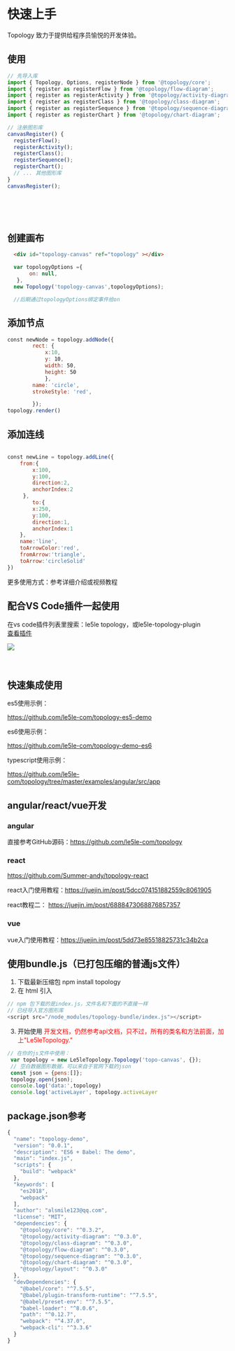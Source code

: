 # 快速上手

Topology 致力于提供给程序员愉悦的开发体验。




  

## 使用

<div class="try-code">

```typescript
// 先导入库
import { Topology, Options, registerNode } from '@topology/core';
import { register as registerFlow } from '@topology/flow-diagram';
import { register as registerActivity } from '@topology/activity-diagram';
import { register as registerClass } from '@topology/class-diagram';
import { register as registerSequence } from '@topology/sequence-diagram';
import { register as registerChart } from '@topology/chart-diagram';

// 注册图形库
canvasRegister() {
  registerFlow();
  registerActivity();
  registerClass();
  registerSequence();
  registerChart();
  // ... 其他图形库
}
canvasRegister();
```
</div>

<br>
<br>
<br>

## 创建画布
<div class="try-code">

  ``` html
    <div id="topology-canvas" ref="topology" ></div>
  ```
  ``` javascript
    var topologyOptions ={
         on: null,
     },
    new Topology('topology-canvas',topologyOptions);

    //后期通过topologyOptions绑定事件给on
  ```
  </div>

##  添加节点
<div class="try-code">

```javascript
const newNode = topology.addNode({
        rect: {
            x:10,
            y: 10,
            width: 50,
            height: 50
            },
        name: 'circle',
        strokeStyle: 'red',

        });
topology.render()
```
</div>

## 添加连线
<div class="try-code">

```javascript

const newLine = topology.addLine({
    from:{
        x:100,
        y:100,
        direction:2,
        anchorIndex:2
     },
        to:{
        x:250,
        y:100,
        direction:1,
        anchorIndex:1
    },
    name:'line',
    toArrowColor:'red',
    fromArrow:'triangle',
    toArrow:'circleSolid'
}) 

``` 
</div>
 
更多使用方式：参考详细介绍或视频教程


##  配合VS Code插件一起使用

在vs code插件列表里搜索：le5le topology，或le5le-topology-plugin<br>
[查看插件](https://www.oschina.net/p/topology)

<img src="https://oscimg.oschina.net/oscnet/up-5fc6838bd6c9c51536109628f41fa47e0c1.png" style="max-width:80%">

<br>
<br>
<br>

## 快速集成使用
 
es5使用示例：

https://github.com/le5le-com/topology-es5-demo

es6使用示例：


https://github.com/le5le-com/topology-demo-es6

typescript使用示例：


https://github.com/le5le-com/topology/tree/master/examples/angular/src/app


## angular/react/vue开发

### angular
直接参考GitHub源码：https://github.com/le5le-com/topology

### react

https://github.com/Summer-andy/topology-react

react入门使用教程：https://juejin.im/post/5dcc074151882559c8061905

react教程二： https://juejin.im/post/6888473068876857357

### vue 

vue入门使用教程：https://juejin.im/post/5dd73e85518825731c34b2ca
 

 ## 使用bundle.js（已打包压缩的普通js文件）

 1. 下载最新压缩包
  npm install topology
 2. 在 html 引入

   ``` javascript
   // npm 包下载的是index.js，文件名和下面的不直接一样
// 已经导入官方图形库
<script src="/node_modules/topology-bundle/index.js"></script>
   ```
 3. 开始使用
   <font color=red>开发文档，仍然参考api文档，只不过，所有的类名和方法前面，加上"Le5leTopology." </font>
   
<div class="try-code">

   ```javascript
   // 在你的js文件中使用：
    var topology = new Le5leTopology.Topology('topo-canvas', {});
    // 空白数据图形数据，可以来自于官网下载的json
    const json = {pens:[]};
    topology.open(json);
    console.log('data:',topology)
    console.log('activeLayer', topology.activeLayer
   ```
</div>

## package.json参考 

<div class="try-code">

```javascript
{
  "name": "topology-demo",
  "version": "0.0.1",
  "description": "ES6 + Babel: The demo",
  "main": "index.js",
  "scripts": {
    "build": "webpack"
  },
  "keywords": [
    "es2018",
    "webpack"
  ],
  "author": "alsmile123@qq.com",
  "license": "MIT",
  "dependencies": {
    "@topology/core": "^0.3.2",
    "@topology/activity-diagram": "^0.3.0",
    "@topology/class-diagram": "^0.3.0",   
    "@topology/flow-diagram": "^0.3.0",
    "@topology/sequence-diagram": "^0.3.0",
    "@topology/chart-diagram": "^0.3.0",
    "@topology/layout": "^0.3.0"
  },
  "devDependencies": {
    "@babel/core": "^7.5.5",
    "@babel/plugin-transform-runtime": "^7.5.5",
    "@babel/preset-env": "^7.5.5",
    "babel-loader": "^8.0.6",
    "path": "^0.12.7",
    "webpack": "^4.37.0",
    "webpack-cli": "^3.3.6"
  }
}
```
</div>